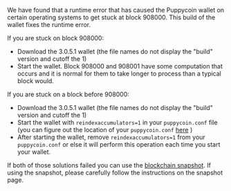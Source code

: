 We have found that a runtime error that has caused the Puppycoin wallet on certain operating systems to get stuck at block 908000. This build of the wallet fixes the runtime error.

If you are stuck on block 908000:
- Download the 3.0.5.1 wallet (the file names do not display the "build" version and cutoff the 1)
- Start the wallet. Block 908000 and 908001 have some computation that occurs and it is normal for them to take longer to process than a typical block would.

If you are stuck on a block before 908000:
- Download the 3.0.5.1 wallet (the file names do not display the "build" version and cutoff the 1)
- Start the wallet with `reindexaccumulators=1` in your `puppycoin.conf` file (you can figure out the location of your `puppycoin.conf` [here](https://puppycoin.freshdesk.com/support/solutions/articles/30000004664-where-are-my-wallet-dat-blockchain-and-configuration-conf-files-located-) )
- After starting the wallet, remove `reindexaccumulators=1` from your `puppycoin.conf` or else it will perform this operation each time you start your wallet.

If both of those solutions failed you can use the [blockchain snapshot](http://178.254.23.111/~pub/Puppycoin/Daily-Snapshots-Html/Puppycoin-Daily-Snapshots.html). If using the snapshot, please carefully follow the instructions on the snapshot page.